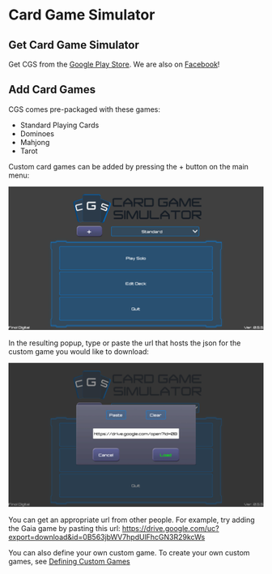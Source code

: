 # Card Game Simulator

## Get Card Game Simulator
Get CGS from the [Google Play Store](https://play.google.com/store/apps/details?id=com.finoldigital.cardgamesim). We are also on [Facebook](https://www.facebook.com/cardgamesimulator/)!

## Add Card Games
CGS comes pre-packaged with these games:
- Standard Playing Cards
- Dominoes
- Mahjong
- Tarot

Custom card games can be added by pressing the + button on the main menu:

![Main Menu Image](screenshots/mainmenu.png)

In the resulting popup, type or paste the url that hosts the json for the custom game you would like to download:

![Game Popup Image](screenshots/gamepopup.png)

You can get an appropriate url from other people. For example, try adding the Gaia game by pasting this url: https://drive.google.com/uc?export=download&id=0B563jbWV7hpdUlFhcGN3R29kcWs

You can also define your own custom game.
To create your own custom games, see [Defining Custom Games](CUSTOMGAMES.md)
